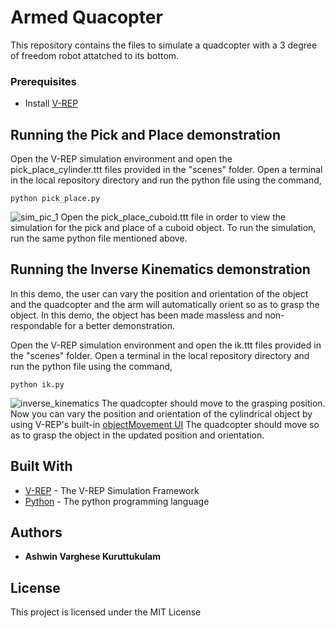 # Armed Quacopter

This repository contains the files to simulate a quadcopter with a 3 degree of freedom robot attatched to its bottom.

### Prerequisites

* Install [V-REP](http://www.coppeliarobotics.com/downloads.html)

## Running the Pick and Place demonstration
Open the V-REP simulation environment and open the pick_place_cylinder.ttt files provided in the "scenes" folder.
Open a terminal in the local repository directory and run the python file using the command,
```
python pick_place.py
```
![sim_pic_1](https://user-images.githubusercontent.com/35679537/50048636-81dc2880-009f-11e9-806a-3445c7e62ad7.png)
Open the pick_place_cuboid.ttt file in order to view the simulation for the pick and place of a cuboid object. To run the simulation, run the same python file mentioned above.

## Running the Inverse Kinematics demonstration
In this demo, the user can vary the position and orientation of the object and the quadcopter and the arm will automatically orient so as to grasp the object. In this demo, the object has been made massless and non-respondable for a better demonstration.

Open the V-REP simulation environment and open the ik.ttt files provided in the "scenes" folder.
Open a terminal in the local repository directory and run the python file using the command,
```
python ik.py
```
![inverse_kinematics](https://user-images.githubusercontent.com/35679537/50048639-9cae9d00-009f-11e9-9659-71a9fb2c9cb7.png)
The quadcopter should move to the grasping position. Now you can vary the position and orientation of the cylindrical object by using V-REP's built-in [objectMovement UI](http://www.coppeliarobotics.com/helpFiles/en/objectMovement.htm)  The quadcopter should move so as to grasp the object in the updated position and orientation.


## Built With

* [V-REP](http://www.dropwizard.io/1.0.2/docs/) - The V-REP Simulation Framework
* [Python](https://www.python.org/) - The python programming language

## Authors

* **Ashwin Varghese Kuruttukulam** 

## License

This project is licensed under the MIT License
